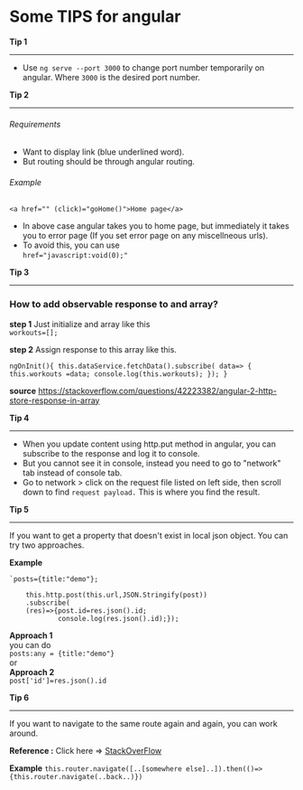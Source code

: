# Some TIPS for angular
**Tip 1** <hr>
- Use `ng serve --port 3000` to change port number temporarily on angular. Where `3000` is the desired port number.

**Tip 2**  <hr>

###### Requirements
- Want to display link (blue underlined word).  
- But routing should be through angular routing.
###### Example 
`<a href="" (click)="goHome()">Home page</a>`  
- In above case angular takes you to home page, but immediately it takes you to error page (If you set error page on any miscellneous urls).
- To avoid this, you can use   
`href="javascript:void(0);"`


**Tip 3**
<hr>

### How to add observable response to and array?

**step 1**
Just initialize and array like this  
`workouts=[];`

**step 2** 
Assign response to this array like this.  

`ngOnInit(){
  this.dataService.fetchData().subscribe(
    data=> {
      this.workouts =data;
      console.log(this.workouts);
    });
}`

**source**
https://stackoverflow.com/questions/42223382/angular-2-http-store-response-in-array

**Tip 4**
<hr>

 - When you update content using http.put method in angular, you can subscribe to the response and log it to console.  
 - But you cannot see it in console, instead you need to go to "network" tab instead of console tab.
 - Go to network > click on the request file listed on left side, then scroll down to find `request payload.` This is where you find the result.

**Tip 5**
<hr>
If you want to get a property that doesn't exist in local json object. You can try two approaches.  

**Example**

    `posts={title:"demo"};
    
        this.http.post(this.url,JSON.Stringify(post))
        .subscribe(
        (res)=>{post.id=res.json().id;
		        console.log(res.json().id);});

**Approach 1**  
you can do     
`posts:any = {title:"demo"}`  
or  
**Approach 2**  
`post['id']=res.json().id`

**Tip 6**
<hr>
If you want to navigate to the same route again and again, you can work around.



**Reference :**  Click here => [StackOverFlow](https://stackoverflow.com/questions/46385475/how-to-router-navigate-to-same-route-in-angular-4-and-catch-the-same-event)

**Example**
`this.router.navigate([..[somewhere else]..]).then(()=>{this.router.navigate(..back..)})`